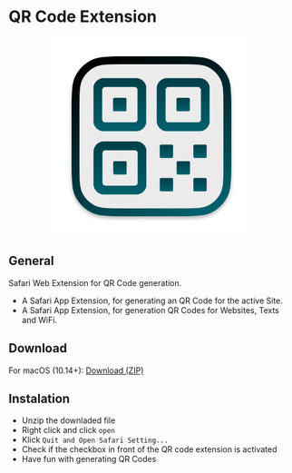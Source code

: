 # QR Code Extension

<div style="text-align: center;">
    <img src="https://github.com/NiklasGabriel/QR-Code/blob/9e6d28ba9c0bfb87aceb6bb48e94b47f9b0db949/Icon.png" height="350" alt="QR Code Extension Logo">
    <!--<img src="https://github.com/NiklasGabriel/QR-Code/blob/9e6d28ba9c0bfb87aceb6bb48e94b47f9b0db949/Cover.png" height="400" alt="QR Code Extension Cover">-->
</div>

## General
Safari Web Extension for QR Code generation.
- A Safari App Extension, for generating an QR Code for the active Site.
- A Safari App Extension, for generation QR Codes for Websites, Texts and WiFi.

## Download
For macOS (10.14+): [Download (ZIP)](https://github.com/NiklasGabriel/QR-Code/releases/latest/download/QR-Code.zip)


## Instalation
- Unzip the downladed file
- Right click and click `open`
- Klick `Quit and Open Safari Setting...`
- Check if the checkbox in front of the QR code extension is activated
- Have fun with generating QR Codes
